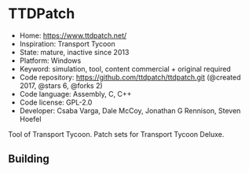 # TTDPatch

- Home: https://www.ttdpatch.net/
- Inspiration: Transport Tycoon
- State: mature, inactive since 2013
- Platform: Windows
- Keyword: simulation, tool, content commercial + original required
- Code repository: https://github.com/ttdpatch/ttdpatch.git (@created 2017, @stars 6, @forks 2)
- Code language: Assembly, C, C++
- Code license: GPL-2.0
- Developer: Csaba Varga, Dale McCoy, Jonathan G Rennison, Steven Hoefel

Tool of Transport Tycoon.
Patch sets for Transport Tycoon Deluxe.

## Building
